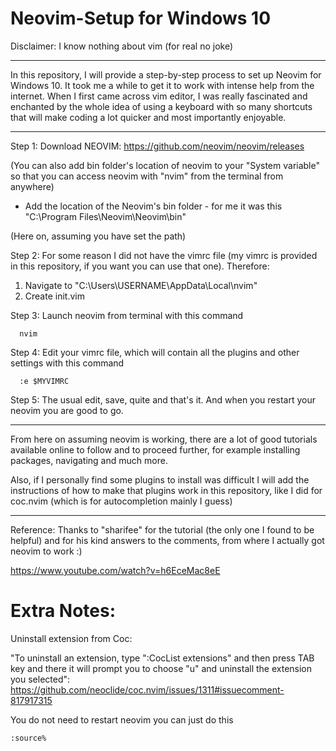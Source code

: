# Neovim-Setup for Windows 10



Disclaimer: I know nothing about vim (for real no joke)

---


In this repository, I will provide a step-by-step process to set up Neovim for Windows 10. It took me a while to get it to work with intense help from the internet. When I first came across vim editor, I was really fascinated and enchanted by the whole idea of using a keyboard with so many shortcuts that will make coding a lot quicker and most importantly enjoyable.

---



Step 1: Download NEOVIM: https://github.com/neovim/neovim/releases


(You can also add bin folder's location of neovim to your "System variable" so that you can access neovim with "nvim" from the terminal from anywhere)

  * Add the location of the Neovim's bin folder - for me it was this "C:\Program Files\Neovim\Neovim\bin"

(Here on, assuming you have set the path)

Step 2: For some reason I did not have the vimrc file (my vimrc is provided in this repository, if you want you can use that one). Therefore:
  
  1. Navigate to "C:\Users\USERNAME\AppData\Local\nvim"
  2. Create init.vim
  
Step 3: Launch neovim from terminal with this command
```
  nvim
```
Step 4: Edit your vimrc file, which will contain all the plugins and other settings with this command
```
  :e $MYVIMRC
``` 
 
Step 5: The usual edit, save, quite and that's it. And when you restart your neovim you are good to go.


---

From here on assuming neovim is working, there are a lot of good tutorials available online to follow and to proceed further, for example installing packages, navigating and much more.

Also, if I personally find some plugins to install was difficult I will add the instructions of how to make that plugins work in this repository, like I did for coc.nvim (which is for autocompletion mainly I guess)




---

Reference: Thanks to "sharifee" for the tutorial (the only one I found to be helpful) and for his kind answers to the comments, from where I actually got neovim to work :)

https://www.youtube.com/watch?v=h6EceMac8eE


# Extra Notes:

Uninstall extension from Coc:

"To uninstall an extension, type ":CocList extensions" and then press TAB key and there it will prompt you to choose "u" and uninstall the extension you selected": https://github.com/neoclide/coc.nvim/issues/1311#issuecomment-817917315

You do not need to restart neovim you can just do this 

`:source%`


